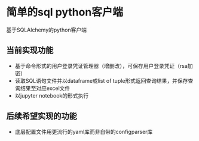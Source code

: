 # 简单的sql python客户端

基于SQLAlchemy的python客户端

## 当前实现功能

- 基于命令形式的用户登录凭证管理器（增删改），可保存用户登录凭证（rsa加密）
- 读取SQL语句文件并以dataframe或list of tuple形式返回查询结果，并保存查询结果至对应excel文件
- 以jupyter notebook的形式执行

## 后续希望实现的功能

- 底层配置文件用更流行的yaml库而非自带的configparser库

